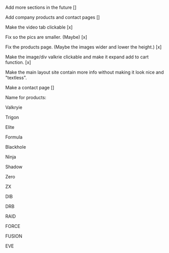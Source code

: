 Add more sections in the future []

Add company products and contact pages []

Make the video tab clickable [x]

Fix so the pics are smaller. (Maybe) [x]

Fix the products page. (Maybe the images wider and lower the height.) [x]

Make the image/div valkrie clickable and make it expand add to cart function. [x]

Make the main layout site contain more info without making it look nice and "textless".

Make a contact page []

Name for products:

  Valkryie

  Trigon

  Elite

  Formula

  Blackhole

  Ninja

  Shadow

  Zero

  ZX

  DIB

  DRB

  RAID

  FORCE

  FUSION

  EVE

